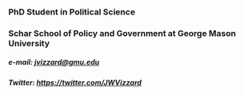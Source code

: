 ### PhD Student in Political Science
### Schar School of Policy and Government at George Mason University

##### e-mail: <jvizzard@gmu.edu>
##### Twitter: <https://twitter.com/JWVizzard>

